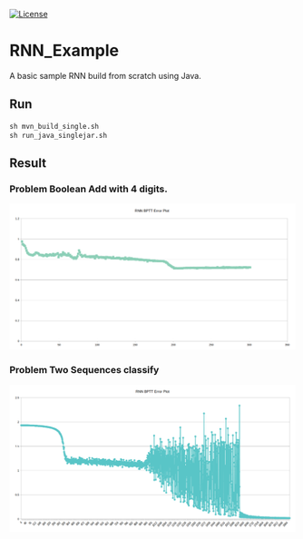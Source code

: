 [![License](https://img.shields.io/badge/License-Apache_2.0-blue.svg)](https://opensource.org/licenses/Apache-2.0)

# RNN_Example

A basic sample RNN build from scratch using Java.

## Run

``` 
sh mvn_build_single.sh
sh run_java_singlejar.sh
```

## Result

###  Problem Boolean Add with 4 digits.
![Problem Boolean Add with 4 digits.](/img/RNNBPTT2.png)
### Problem Two Sequences classify 
![Problem Two Sequences classify .](/img/RNNBPTT3.png)
